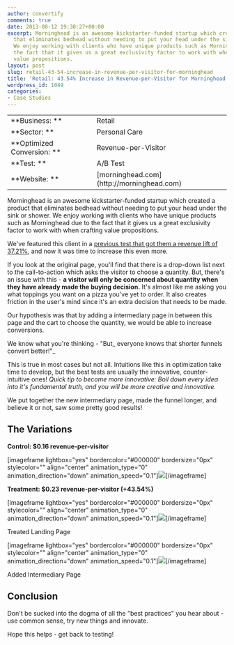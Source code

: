 ```yaml
---
author: convertify
comments: true
date: 2013-08-12 19:30:27+00:00
excerpt: Morninghead is an awesome kickstarter-funded startup which created a product
  that eliminates bedhead without needing to put your head under the sink or shower.
  We enjoy working with clients who have unique products such as Morninghead due to
  the fact that it gives us a great exclusivity factor to work with when crafting
  value propositions.
layout: post
slug: retail-43-54-increase-in-revenue-per-visitor-for-morninghead
title: 'Retail: 43.54% Increase in Revenue-per-Visitor for Morninghead'
wordpress_id: 1049
categories:
- Case Studies
---
```



<table >
<tbody >
<tr >

<td >**Business: **
</td>

<td >Retail
</td>
</tr>
<tr >

<td >**Sector: **
</td>

<td >Personal Care
</td>
</tr>
<tr >

<td >**Optimized Conversion: **
</td>

<td >Revenue-per-Visitor
</td>
</tr>
<tr >

<td >**Test: **
</td>

<td >A/B Test
</td>
</tr>
<tr >

<td >**Website: **
</td>

<td >[morninghead.com](http://morninghead.com)
</td>
</tr>
</tbody>
</table>


Morninghead is an awesome kickstarter-funded startup which created a product that eliminates bedhead without needing to put your head under the sink or shower. We enjoy working with clients who have unique products such as Morninghead due to the fact that it gives us a great exclusivity factor to work with when crafting value propositions.

We've featured this client in a [previous test that got them a revenue lift of 37.21%](http://landersoptimized.com/case-studies/optimized-homepage-increases-revenue-by-37-21/), and now it was time to increase this even more.

If you look at the original page, you'll find that there is a drop-down list next to the call-to-action which asks the visitor to choose a quantity. But, there's an issue with this - **a visitor will only be concerned about quantity when they have already made the buying decision.** It's almost like me asking you what toppings you want on a pizza you've yet to order. It also creates friction in the user's mind since it's an extra decision that needs to be made.

Our hypothesis was that by adding a intermediary page in between this page and the cart to choose the quantity, we would be able to increase conversions.

We know what you're thinking - "But_ everyone knows that shorter funnels convert better!"_

This is true in most cases but not all. Intuitions like this in optimization take time to develop, but the best tests are usually the innovative, counter-intuitive ones! _Quick tip to become more innovative: Boil down every idea into it's fundamental truth, and you will be more creative and innovative._

We put together the new intermediary page, made the funnel longer, and believe it or not, saw some pretty good results!


## The Variations


**Control: $0.16 revenue-per-visitor**

[imageframe lightbox="yes" bordercolor="#000000" bordersize="0px" stylecolor="" align="center" animation_type="0" animation_direction="down" animation_speed="0.1"][![](http://convertify.io/wp-content/uploads/2013/08/Control-300x252.png)](http://convertify.io/wp-content/uploads/2013/08/Control.png)[/imageframe]



**Treatment: $0.23 revenue-per-visitor (+43.54%)**

[imageframe lightbox="yes" bordercolor="#000000" bordersize="0px" stylecolor="" align="center" animation_type="0" animation_direction="down" animation_speed="0.1"][![](http://convertify.io/wp-content/uploads/2013/08/Winner-300x256.png)](http://convertify.io/wp-content/uploads/2013/08/Winner.png)[/imageframe]


Treated Landing Page


[imageframe lightbox="yes" bordercolor="#000000" bordersize="0px" stylecolor="" align="center" animation_type="0" animation_direction="down" animation_speed="0.1"][![](http://convertify.io/wp-content/uploads/2013/08/Winner-pt2-300x195.png)](http://convertify.io/wp-content/uploads/2013/08/Winner-pt2.png)[/imageframe]


Added Intermediary Page





## Conclusion


Don't be sucked into the dogma of all the "best practices" you hear about - use common sense, try new things and innovate.

Hope this helps - get back to testing!
